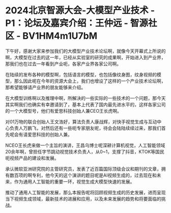 # 2024北京智源大会-大模型产业技术 - P1：论坛及嘉宾介绍：王仲远 - 智源社区 - BV1HM4m1U7bM

下午好，感谢大家来参加我们的大模型产业技术论坛啊，就像今天开幕式上所说的啊，大模型在过去的这一年，已经从实验室的研究的成果啊，开始进入到产业界，那我们也在过去一年看到产业呃，各家产业界各家公司啊。

在陆续的发布各种的模型啊，包括语言的模型，也包括像纹身图，纹身视频的模型，那么因此呢在今年的资源大会上，我们也增设了这样的一个产业技术论坛啊，那希望能够请产业界的朋友能够来介绍。

在大模型训练啊以及推理中啊，所解决的一些实际的一些技术的一个问题，那今天其实啊我们也确实有幸邀请到了，基本上代表了国内最先进水平的，这样各家公司的一个大模型号，他们有爱思科技创始人兼CEO王长虎啊。

对01万物的联合创始人王文浩好，算法负责人康战辉，对快手视觉生成与互动中心负责人万鹏飞，对然后还有一些呃专家朋友呢，待会会陆陆续续过来，那我们首先呢会有请爱思科技的创始人兼。

NCEO王长虎来做一个主旨的演讲，王昌乌博士呢深耕计算机视觉，人工智能领域20余年啊，曾担任字节跳动视觉技术负责人，从0~1，支撑了抖音，KTOK等国民呃视频产品的建设和发展。

承认微软亚洲研究院的主管研究员，发表了近百篇国际顶级会议和期刊的文章，拥有数百项的啊专利，他今天的这个演讲的题目呢是AI视频生成的，过去现在和未来，作为通用人工智能的重要一环，视觉生成大模型快速的发展。

推动了通用人工智能的发展，那么本报告呢将回顾视频生成的历史发展，进而呈现当下视频生成领域，最新技术的进展和应用，以及未来发展的趋势和将要面临的挑战。

